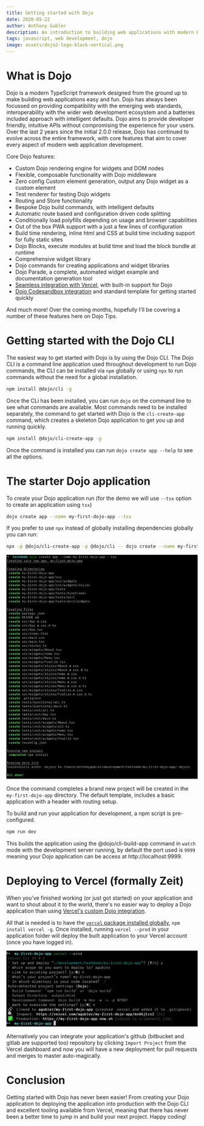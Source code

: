 ```yaml
---
title: Getting started with Dojo
date: 2020-05-22
author: Anthony Gubler
description: An introduction to building web applications with modern Dojo
tags: javascript, web development, dojo
image: assets/dojo2-logo-black-vertical.png
---
```


# What is Dojo

Dojo is a modern TypeScript framework designed from the ground up to make building web applications easy and fun. Dojo has always been focussed on providing compatibility with the emerging web standards, interoperability with the wider web development ecosystem and a batteries included approach with intelligent defaults. Dojo aims to provide developer friendly, intuitive APIs without compromising the experience for your users. Over the last 2 years since the initial 2.0.0 release, Dojo has continued to evolve across the entire framework, with core features that aim to cover every aspect of modern web application development.

Core Dojo features:

-   Custom Dojo rendering engine for widgets and DOM nodes
-   Flexible, composable functionality with Dojo middleware
-   Zero config Custom element generation, output any Dojo widget as a custom element
-   Test renderer for testing Dojo widgets
-   Routing and Store functionality
-   Bespoke Dojo build commands, with intelligent defaults
-   Automatic route based and configuration driven code splitting
-   Conditionally load polyfills depending on usage and browser capabilities
-   Out of the box PWA support with a just a few lines of configuration
-   Build time rendering, inline html and CSS at build time including support for fully static sites
-   Dojo Blocks, execute modules at build time and load the block bundle at runtime
-   Comprehensive widget library
-   Dojo commands for creating applications and widget libraries
-   Dojo Parade, a complete, automated widget example and documentation generation tool
-   [Seamless integration with Vercel](https://vercel.com/guides/deploying-dojo-with-vercel), with built-in support for Dojo
-   [Dojo Codesandbox integration](https://codesandbox.io/s/github/dojo/dojo-codesandbox-template) and standard template for getting started quickly

And much more! Over the coming months, hopefully I'll be covering a number of these features here on Dojo Tips.

# Getting started with the Dojo CLI

The easiest way to get started with Dojo is by using the Dojo CLI. The Dojo CLI is a command line application used throughout development to run Dojo commands, the CLI can be installed via `npm` globally or using `npx` to run commands without the need for a global installation.

```bash
npm install @dojo/cli -g
```

Once the CLi has been installed, you can run `dojo` on the command line to see what commands are available. Most commands need to be installed separately, the command to get started with Dojo is the `cli-create-app` command, which creates a skeleton Dojo application to get you up and running quickly.

```bash
npm install @dojo/cli-create-app -g
```

Once the command is installed you can run `dojo create app --help` to see all the options.

# The starter Dojo application

To create your Dojo application run (for the demo we will use `--tsx` option to create an application using `tsx`)

```bash
dojo create app --name my-first-dojo-app --tsx
```

If you prefer to use `npx` instead of globally installing dependencies globally you can run:

```bash
npx -p @dojo/cli-create-app -p @dojo/cli -- dojo create --name my-first-dojo-app --tsx
```

![Dojo cli create app output](assets/getting-started-with-dojo/create-app-output.jpg)

Once the command completes a brand new project will be created in the `my-first-dojo-app` directory. The default template, includes a basic application with a header with routing setup.

To build and run your application for development, a npm script is pre-configured.

```bash
npm run dev
```

This builds the application using the @dojo/cli-build-app command in `watch` mode with the development server running, by default the port used is `9999` meaning your Dojo application can be access at http://localhost:9999.

# Deploying to Vercel (formally Zeit)

When you've finished working (or just got started) on your application and want to shout about it to the world, there's no easier way to deploy a Dojo application than using [Vercel's custom Dojo integration](https://vercel.com/guides/deploying-dojo-with-vercel).

All that is needed is to have the [`vercel` package installed globally](https://vercel.com/download), `npm install vercel -g`. Once installed, running `vercel --prod` in your application folder will deploy the built application to your Vercel account (once you have logged in).

![deploying a Dojo application with vercel](assets/getting-started-with-dojo/deploy-to-vercel.jpg)

Alternatively you can integrate your application's github (bitbucket and gitlab are supported too) repository by clicking `Import Project` from the Vercel dashboard and now you will have a new deployment for pull requests and merges to master auto-magically.

# Conclusion

Getting started with Dojo has never been easier! From creating your Dojo application to deploying the application into production with the Dojo CLI and excellent tooling available from Vercel, meaning that there has never been a better time to jump in and build your next project. Happy coding!
